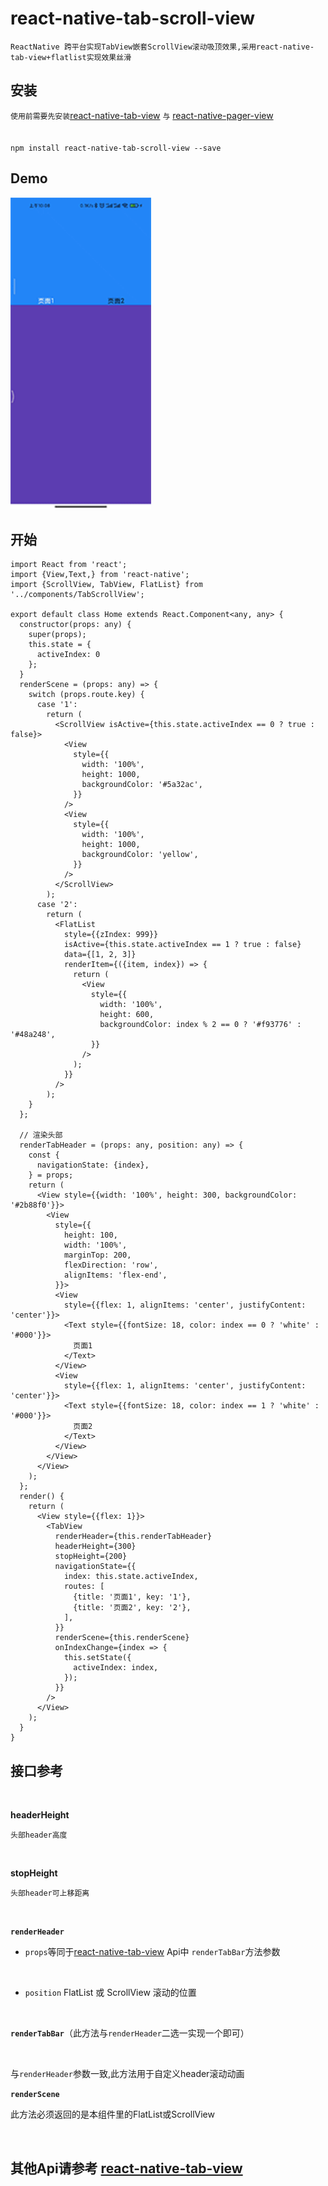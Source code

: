 
# react-native-tab-scroll-view

`ReactNative 跨平台实现TabView嵌套ScrollView滚动吸顶效果,采用react-native-tab-view+flatlist实现效果丝滑`

## 安装
`使用前需要先安装`[react-native-tab-view](https://github.com/satya164/react-native-tab-view#readme) `与` [react-native-pager-view](https://github.com/callstack/react-native-pager-view)
</br>
</br>
</br>
`npm install react-native-tab-scroll-view --save`


## Demo
<img src="https://github.com/jianglingzhi666/react-native-tab-scroll-view/blob/main/Image/image1.gif" width="225" height="499"/>


## 开始
```
import React from 'react';
import {View,Text,} from 'react-native';
import {ScrollView, TabView, FlatList} from '../components/TabScrollView';

export default class Home extends React.Component<any, any> {
  constructor(props: any) {
    super(props);
    this.state = {
      activeIndex: 0
    };
  }
  renderScene = (props: any) => {
    switch (props.route.key) {
      case '1':
        return (
          <ScrollView isActive={this.state.activeIndex == 0 ? true : false}>
            <View
              style={{
                width: '100%',
                height: 1000,
                backgroundColor: '#5a32ac',
              }}
            />
            <View
              style={{
                width: '100%',
                height: 1000,
                backgroundColor: 'yellow',
              }}
            />
          </ScrollView>
        );
      case '2':
        return (
          <FlatList
            style={{zIndex: 999}}
            isActive={this.state.activeIndex == 1 ? true : false}
            data={[1, 2, 3]}
            renderItem={({item, index}) => {
              return (
                <View
                  style={{
                    width: '100%',
                    height: 600,
                    backgroundColor: index % 2 == 0 ? '#f93776' : '#48a248',
                  }}
                />
              );
            }}
          />
        );
    }
  };

  // 渲染头部
  renderTabHeader = (props: any, position: any) => {
    const {
      navigationState: {index},
    } = props;
    return (
      <View style={{width: '100%', height: 300, backgroundColor: '#2b88f0'}}>
        <View
          style={{
            height: 100,
            width: '100%',
            marginTop: 200,
            flexDirection: 'row',
            alignItems: 'flex-end',
          }}>
          <View
            style={{flex: 1, alignItems: 'center', justifyContent: 'center'}}>
            <Text style={{fontSize: 18, color: index == 0 ? 'white' : '#000'}}>
              页面1
            </Text>
          </View>
          <View
            style={{flex: 1, alignItems: 'center', justifyContent: 'center'}}>
            <Text style={{fontSize: 18, color: index == 1 ? 'white' : '#000'}}>
              页面2
            </Text>
          </View>
        </View>
      </View>
    );
  };
  render() {
    return (
      <View style={{flex: 1}}>
        <TabView
          renderHeader={this.renderTabHeader}
          headerHeight={300}
          stopHeight={200}
          navigationState={{
            index: this.state.activeIndex,
            routes: [
              {title: '页面1', key: '1'},
              {title: '页面2', key: '2'},
            ],
          }}
          renderScene={this.renderScene}
          onIndexChange={index => {
            this.setState({
              activeIndex: index,
            });
          }}
        />
      </View>
    );
  }
}
```
## 接口参考

</br>

**headerHeight**

`头部header高度`

</br>

**stopHeight**

`头部header可上移距离`

</br>

**`renderHeader`**

* `props`等同于[react-native-tab-view](https://github.com/satya164/react-native-tab-view#readme) Api中 `renderTabBar`方法参数

</br>

* `position` FlatList 或 ScrollView 滚动的位置

</br>

**`renderTabBar`**（此方法与`renderHeader`二选一实现一个即可）

</br>

与`renderHeader`参数一致,此方法用于自定义header滚动动画

**`renderScene`**

此方法必须返回的是本组件里的FlatList或ScrollView

</br>

## 其他Api请参考 [react-native-tab-view](https://github.com/satya164/react-native-tab-view#readme)
